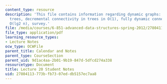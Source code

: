 ```yaml
---
content_type: resource
description: 'This file contains information regarding dynamic graphs: Euler tour
  trees, decremental connectivity in trees in O(1), fully dynamic connectivity in
  O(lg2 n), survey.'
file: /media/courses/6-851-advanced-data-structures-spring-2012/27804113773bfb7307eddb5157ec7aa8_MIT6_851S12_L20.pdf
file_type: application/pdf
learning_resource_types:
- Lecture Notes
ocw_type: OCWFile
parent_title: Calendar and Notes
parent_type: CourseSection
parent_uid: 9d1ac4aa-2b01-9b19-847d-5dfcd274a338
resourcetype: Document
title: Lecture 20 Student Notes
uid: 27804113-773b-fb73-07ed-db5157ec7aa8
---
```

